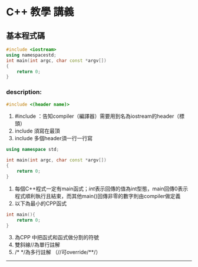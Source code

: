 # C++ 教學 講義
## 基本程式碼
```cpp
#include <iostream>
using namespacestd;
int main(int argc, char const *argv[])
{
    return 0;
}
```



### description:
```cpp
#include <(header name)>
```
1. #include <iostream>：告知compiler（編譯器）需要用到名為iostream的header（標頭）
2. include 須寫在最頂
3. include 多個header須一行一行寫
```cpp
using namespace std;
```

```cpp
int main(int argc, char const *argv[])
{
    return 0;
}
```
1. 每個C++程式一定有main函式；*int*表示回傳的值為int型態，main回傳0表示程式順利執行且結束，而其他main()回傳非零的數字則由compiler做定義
2. 以下為最小的CPP函式
```cpp
int main(){
    return 0;
}
```
3. 為CPP 中把函式和函式做分割的符號
4. 雙斜線//為單行註解
5. /* */為多行註解
（//可override/**/）


---